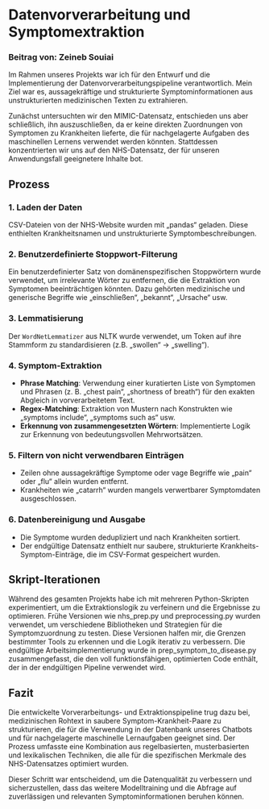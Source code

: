 # Datenvorverarbeitung und Symptomextraktion 

### Beitrag von: Zeineb Souiai

Im Rahmen unseres Projekts war ich für den Entwurf und die Implementierung der Datenvorverarbeitungspipeline verantwortlich. Mein Ziel war es, aussagekräftige und strukturierte Symptominformationen aus unstrukturierten medizinischen Texten zu extrahieren.

Zunächst untersuchten wir den MIMIC-Datensatz, entschieden uns aber schließlich, ihn auszuschließen, da er keine direkten Zuordnungen von Symptomen zu Krankheiten lieferte, die für nachgelagerte Aufgaben des maschinellen Lernens verwendet werden könnten. Stattdessen konzentrierten wir uns auf den NHS-Datensatz, der für unseren Anwendungsfall geeignetere Inhalte bot.

## Prozess


### 1. Laden der Daten
CSV-Dateien von der NHS-Website wurden mit „pandas“ geladen. Diese enthielten Krankheitsnamen und unstrukturierte Symptombeschreibungen.

### 2. Benutzerdefinierte Stoppwort-Filterung
Ein benutzerdefinierter Satz von domänenspezifischen Stoppwörtern wurde verwendet, um irrelevante Wörter zu entfernen, die die Extraktion von Symptomen beeinträchtigen könnten. Dazu gehörten medizinische und generische Begriffe wie „einschließen“, „bekannt“, „Ursache“ usw.

### 3. Lemmatisierung
Der `WordNetLemmatizer` aus NLTK wurde verwendet, um Token auf ihre Stammform zu standardisieren (z.B. „swollen“ → „swelling“).

### 4. Symptom-Extraktion

- **Phrase Matching**: Verwendung einer kuratierten Liste von Symptomen und Phrasen (z. B. „chest pain“, „shortness of breath“) für den exakten Abgleich in vorverarbeitetem Text.
- **Regex-Matching**: Extraktion von Mustern nach Konstrukten wie „symptoms include“, „symptoms such as“ usw.
- **Erkennung von zusammengesetzten Wörtern**: Implementierte Logik zur Erkennung von bedeutungsvollen Mehrwortsätzen.

### 5. Filtern von nicht verwendbaren Einträgen
- Zeilen ohne aussagekräftige Symptome oder vage Begriffe wie „pain“ oder „flu“ allein wurden entfernt.
- Krankheiten wie „catarrh“ wurden mangels verwertbarer Symptomdaten ausgeschlossen.

### 6. Datenbereinigung und Ausgabe
- Die Symptome wurden dedupliziert und nach Krankheiten sortiert.
- Der endgültige Datensatz enthielt nur saubere, strukturierte Krankheits-Symptom-Einträge, die im CSV-Format gespeichert wurden.

## Skript-Iterationen
Während des gesamten Projekts habe ich mit mehreren Python-Skripten experimentiert, um die Extraktionslogik zu verfeinern und die Ergebnisse zu optimieren. Frühe Versionen wie nhs_prep.py und preprocessing.py wurden verwendet, um verschiedene Bibliotheken und Strategien für die Symptomzuordnung zu testen. Diese Versionen halfen mir, die Grenzen bestimmter Tools zu erkennen und die Logik iterativ zu verbessern. Die endgültige Arbeitsimplementierung wurde in prep_symptom_to_disease.py zusammengefasst, die den voll funktionsfähigen, optimierten Code enthält, der in der endgültigen Pipeline verwendet wird.



## Fazit
Die entwickelte Vorverarbeitungs- und Extraktionspipeline trug dazu bei, medizinischen Rohtext in saubere Symptom-Krankheit-Paare zu strukturieren, die für die Verwendung in der Datenbank unseres Chatbots und für nachgelagerte maschinelle Lernaufgaben geeignet sind. Der Prozess umfasste eine Kombination aus regelbasierten, musterbasierten und lexikalischen Techniken, die alle für die spezifischen Merkmale des NHS-Datensatzes optimiert wurden.

Dieser Schritt war entscheidend, um die Datenqualität zu verbessern und sicherzustellen, dass das weitere Modelltraining und die Abfrage auf zuverlässigen und relevanten Symptominformationen beruhen können.





